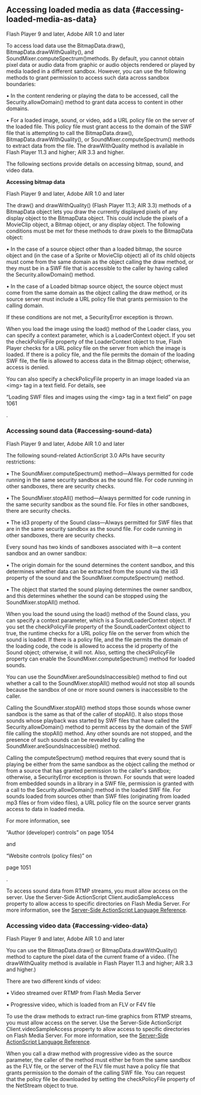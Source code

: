 ## Accessing loaded media as data {#accessing-loaded-media-as-data}

Flash Player 9 and later, Adobe AIR 1.0 and later

To access load data use the BitmapData.draw(), BitmapData.drawWithQuality(), and SoundMixer.computeSpectrum()methods. By default, you cannot obtain pixel data or audio data from graphic or audio objects rendered or played by media loaded in a different sandbox. However, you can use the following methods to grant permission to access such data across sandbox boundaries:

• In the content rendering or playing the data to be accessed, call the Security.allowDomain() method to grant data access to content in other domains.

• For a loaded image, sound, or video, add a URL policy file on the server of the loaded file. This policy file must grant access to the domain of the SWF file that is attempting to call the BitmapData.draw(), BitmapData.drawWithQuality(), or SoundMixer.computeSpectrum() methods to extract data from the file. The drawWithQuality method is available in Flash Player 11.3 and higher; AIR 3.3 and higher.

The following sections provide details on accessing bitmap, sound, and video data.

**Accessing bitmap data**

Flash Player 9 and later, Adobe AIR 1.0 and later

The draw() and drawWithQuality() (Flash Player 11.3; AIR 3.3) methods of a BitmapData object lets you draw the currently displayed pixels of any display object to the BitmapData object. This could include the pixels of a MovieClip object, a Bitmap object, or any display object. The following conditions must be met for these methods to draw pixels to the BitmapData object:

• In the case of a source object other than a loaded bitmap, the source object and (in the case of a Sprite or MovieClip object) all of its child objects must come from the same domain as the object calling the draw method, or they must be in a SWF file that is accessible to the caller by having called the Security.allowDomain() method.

• In the case of a Loaded bitmap source object, the source object must come from the same domain as the object calling the draw method, or its source server must include a URL policy file that grants permission to the calling domain.

If these conditions are not met, a SecurityError exception is thrown.

When you load the image using the load() method of the Loader class, you can specify a context parameter, which is a LoaderContext object. If you set the checkPolicyFile property of the LoaderContext object to true, Flash Player checks for a URL policy file on the server from which the image is loaded. If there is a policy file, and the file permits the domain of the loading SWF file, the file is allowed to access data in the Bitmap object; otherwise, access is denied.

You can also specify a checkPolicyFile property in an image loaded via an &lt;img&gt; tag in a text field. For details, see

“Loading SWF files and images using the &lt;img&gt; tag in a text field” on page 1061

.

### Accessing sound data {#accessing-sound-data}

Flash Player 9 and later, Adobe AIR 1.0 and later

The following sound-related ActionScript 3.0 APIs have security restrictions:

• The SoundMixer.computeSpectrum() method—Always permitted for code running in the same security sandbox as the sound file. For code running in other sandboxes, there are security checks.

• The SoundMixer.stopAll() method—Always permitted for code running in the same security sandbox as the sound file. For files in other sandboxes, there are security checks.

• The id3 property of the Sound class—Always permitted for SWF files that are in the same security sandbox as the sound file. For code running in other sandboxes, there are security checks.

Every sound has two kinds of sandboxes associated with it—a content sandbox and an owner sandbox:

• The origin domain for the sound determines the content sandbox, and this determines whether data can be extracted from the sound via the id3 property of the sound and the SoundMixer.computeSpectrum() method.

• The object that started the sound playing determines the owner sandbox, and this determines whether the sound can be stopped using the SoundMixer.stopAll() method.

When you load the sound using the load() method of the Sound class, you can specify a context parameter, which is a SoundLoaderContext object. If you set the checkPolicyFile property of the SoundLoaderContext object to true, the runtime checks for a URL policy file on the server from which the sound is loaded. If there is a policy file, and the file permits the domain of the loading code, the code is allowed to access the id property of the Sound object; otherwise, it will not. Also, setting the checkPolicyFile property can enable the SoundMixer.computeSpectrum() method for loaded sounds.

You can use the SoundMixer.areSoundsInaccessible() method to find out whether a call to the SoundMixer.stopAll() method would not stop all sounds because the sandbox of one or more sound owners is inaccessible to the caller.

Calling the SoundMixer.stopAll() method stops those sounds whose owner sandbox is the same as that of the caller of stopAll(). It also stops those sounds whose playback was started by SWF files that have called the Security.allowDomain() method to permit access by the domain of the SWF file calling the stopAll() method. Any other sounds are not stopped, and the presence of such sounds can be revealed by calling the SoundMixer.areSoundsInaccessible() method.

Calling the computeSpectrum() method requires that every sound that is playing be either from the same sandbox as the object calling the method or from a source that has granted permission to the caller&#039;s sandbox; otherwise, a SecurityError exception is thrown. For sounds that were loaded from embedded sounds in a library in a SWF file, permission is granted with a call to the Security.allowDomain() method in the loaded SWF file. For sounds loaded from sources other than SWF files (originating from loaded mp3 files or from video files), a URL policy file on the source server grants access to data in loaded media.

For more information, see

“Author (developer) controls” on page 1054

and

“Website controls (policy files)” on

page 1051

.

To access sound data from RTMP streams, you must allow access on the server. Use the Server-Side ActionScript Client.audioSampleAccess property to allow access to specific directories on Flash Media Server. For more information, see the [Server-Side ActionScript Language Reference](http://www.adobe.com/go/learn_fms_docs_en).

### Accessing video data {#accessing-video-data}

Flash Player 9 and later, Adobe AIR 1.0 and later

You can use the BitmapData.draw() or BitmapData.drawWithQuality() method to capture the pixel data of the current frame of a video. (The drawWithQuality method is available in Flash Player 11.3 and higher; AIR 3.3 and higher.)

There are two different kinds of video:

• Video streamed over RTMP from Flash Media Server

• Progressive video, which is loaded from an FLV or F4V file

To use the draw methods to extract run-time graphics from RTMP streams, you must allow access on the server. Use the Server-Side ActionScript Client.videoSampleAccess property to allow access to specific directories on Flash Media Server. For more information, see the [Server-Side ActionScript Language Reference](http://www.adobe.com/go/learn_fms_docs_en).

When you call a draw method with progressive video as the source parameter, the caller of the method must either be from the same sandbox as the FLV file, or the server of the FLV file must have a policy file that grants permission to the domain of the calling SWF file. You can request that the policy file be downloaded by setting the checkPolicyFile property of the NetStream object to true.